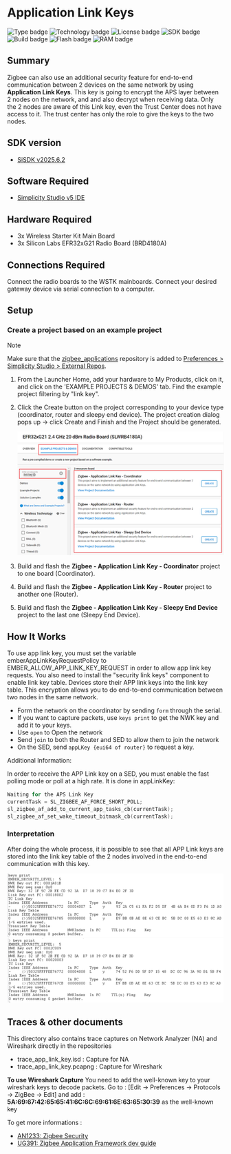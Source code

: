 # Application Link Keys #

![Type badge](https://img.shields.io/badge/Type-Virtual%20Application-green)
![Technology badge](https://img.shields.io/badge/Technology-Zigbee-green)
![License badge](https://img.shields.io/badge/License-Zlib-green)
![SDK badge](https://img.shields.io/badge/SDK-v2025.6.2-green)
![Build badge](https://img.shields.io/badge/Build-passing-green)
![Flash badge](https://img.shields.io/badge/Flash-249.47%20KB-blue)
![RAM badge](https://img.shields.io/badge/RAM-15.87%20KB-blue)

## Summary ##

Zigbee can also use an additional security feature for end-to-end communication between 2 devices
on the same network by using **Application Link Keys**. This key is going to encrypt the APS layer between 2 nodes on the network, and and also decrypt when receiving data. Only the 2 nodes are aware of this Link key, even the Trust Center does not have access to it. The trust center has only the role to give the keys to the two nodes.

## SDK version ##

- [SiSDK v2025.6.2](https://github.com/SiliconLabs/simplicity_sdk/releases/tag/v2025.6.2)

## Software Required ##

- [Simplicity Studio v5 IDE](https://www.silabs.com/developers/simplicity-studio)

## Hardware Required ##

- 3x Wireless Starter Kit Main Board
- 3x Silicon Labs EFR32xG21 Radio Board (BRD4180A)

## Connections Required ##

Connect the radio boards to the WSTK mainboards. Connect your desired gateway device via serial connection to a computer.

## Setup ##

### Create a project based on an example project ###

> [!NOTE]
> Make sure that the [zigbee_applications](https://github.com/SiliconLabs/zigbee_applications) repository is added to [Preferences > Simplicity Studio > External Repos](https://docs.silabs.com/simplicity-studio-5-users-guide/latest/ss-5-users-guide-about-the-launcher/welcome-and-device-tabs).

1. From the Launcher Home, add your hardware to My Products, click on it, and click on the 'EXAMPLE PROJECTS & DEMOS' tab. Find the example project filtering by "link key".

2. Click the Create button on the project corresponding to your device type (coordinator, router and sleepy end device). The project creation dialog pops up -> click Create and Finish and the Project should be generated.

    ![create_project](image/create_project.png)

3. Build and flash the **Zigbee - Application Link Key - Coordinator** project to one board (Coordinator).

4. Build and flash the **Zigbee - Application Link Key - Router** project to another one (Router).

5. Build and flash the **Zigbee - Application Link Key - Sleepy End Device** project to the last one (Sleepy End Device).

## How It Works ##

To use app link key, you must set the variable emberAppLinkKeyRequestPolicy to EMBER_ALLOW_APP_LINK_KEY_REQUEST in order to allow app link key requests. You also need to install the "security link keys" component to enable link key table.
Devices store their APP link keys into the link key table. This encryption allows you to do end-to-end communication between two nodes in the same network.

- Form the network on the coordinator by sending `form` through the serial.
- If you want to capture packets, use `keys print` to get the NWK key and add it to your keys.
- Use `open` to Open the network
- Send `join` to both the Router and SED to allow them to join the network
- On the SED, send `appLKey {eui64 of router}` to request a key.

Additional Information:

In order to receive the APP Link key on a SED, you must enable the fast polling mode or poll at a high rate. It is done in appLinkKey:

```c
Waiting for the APS Link Key
currentTask = SL_ZIGBEE_AF_FORCE_SHORT_POLL;
sl_zigbee_af_add_to_current_app_tasks_cb(currentTask);
sl_zigbee_af_set_wake_timeout_bitmask_cb(currentTask);
```

### Interpretation ###

After doing the whole process, it is possible to see that all APP Link keys are stored into the link key table of the 2 nodes involved in the end-to-end communication with this key.

![alt text](image/keys_print_router.png "Keys Print Router")
![alt text](image/keys_print_sed.png "Keys Print SED")

## Traces & other documents ##

This directory also contains trace captures on Network Analyzer (NA) and Wireshark directly in the repositories

- trace_app_link_key.isd : Capture for NA
- trace_app_link_key.pcapng : Capture for Wireshark

**To use Wireshark Capture**
You need to add the well-known key to your wireshark keys to decode packets.
Go to : [Edit -> Preferences -> Protocols -> ZigBee -> Edit] and add :
**5A:69:67:42:65:65:41:6C:6C:69:61:6E:63:65:30:39** as the well-known key

To get more informations :

- [AN1233: Zigbee Security](https://www.silabs.com/documents/public/application-notes/an1233-zigbee-security.pdf)
- [UG391: Zigbee Application Framework dev guide](https://www.silabs.com/documents/public/user-guides/ug391-zigbee-app-framework-dev-guide.pdf)
